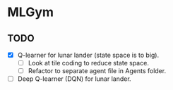# MLGym


## TODO
- [X] Q-learner for lunar lander (state space is to big).
    - [ ] Look at tile coding to reduce state space.
    - [ ] Refactor to separate agent file in Agents folder.
- [ ] Deep Q-learner (DQN) for lunar lander.

